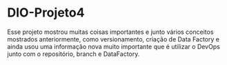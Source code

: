 # DIO-Projeto4

Esse projeto mostrou muitas coisas importantes e junto vários conceitos mostrados anteriormente, como versionamento, criação de Data Factory e ainda usou uma informação nova muito importante que é utilizar o DevOps junto com o repositório, branch e DataFactory.
